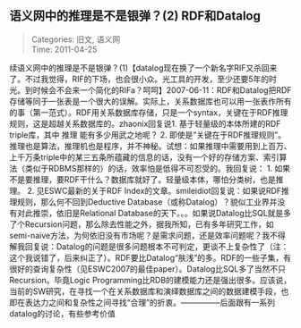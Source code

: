 语义网中的推理是不是银弹？(2) RDF和Datalog
---
    
> Categories: 旧文, 语义网  
> Time: 2011-04-25
    
续语义网中的推理是不是银弹？(1)【datalog现在换了一个新名字RIF又杀回来了。不过我觉得，RIF的下场，也会很小众。光工具的开发，至少还要5年的时光。到时候会不会来一个简化的RIFa？呵呵】2007-06-11：RDF和Datalog把RDF存储等同于一张表是一个很大的误解。实际上，关系数据库也可以用一张表作所有的事（第一范式）。RDF用关系数据库存储，只是一个syntax，关键在于RDF推理规则，这是超越关系数据库的。zhaonix回复说1. 基于轻量级的本体所建的RDF triple库，其中 推理 能有多少用武之地呢？ 2. 即使是“关键在于RDF推理规则”。推理也是算法，推理机也是程序，并不神秘。试想：如果推理中需要用到上百万、上千万条triple中的某三五条所蕴藏的信息的话，没有一个好的存储方案、索引算法（类似于RDBMS那样的）的话，效率怕是低得不可忍受的。我回复说：     1. 如果不是要推理，要RDF干什么？数据库就好了。轻量级本体，哪怕分类树，也是推理。 2. 见ESWC最新的关于RDF Index的文章。smileidiot回复说：如果说RDF推理规则，那么何不回到Deductive Database（或称Datalog）？貌似工业界并没有对此推崇，依旧是Relational Database的天下。。。如果说Datalog比SQL就是多了个Recursion问题，那么除去性能之外，据我所知，已有多年研究工作，如semi-naive方法，为何依旧没有市场呢？是需求问题，还是效率问题呢？我不得解我回复说：Datalog的问题是很多问题根本不可判定，更谈不上复杂性了（注：这个我说错了，后来纠正了）。RDF要比Datalog“肤浅”的多。RDF的一些子集，有很好的查询复杂性（见ESWC2007的最佳paper）。Datalog比SQL多了当然不只Recursion。毕竟Logic Programming比RDB的建模能力还是强出很多。应该说，当前的SW研究，在寻找一个在关系数据库和演绎数据库之间的数据建模手段，也即在表达力之间和复杂性之间寻找“合理”的折衷。—————后面跟有一系列datalog的讨论，有些参考价值     
    